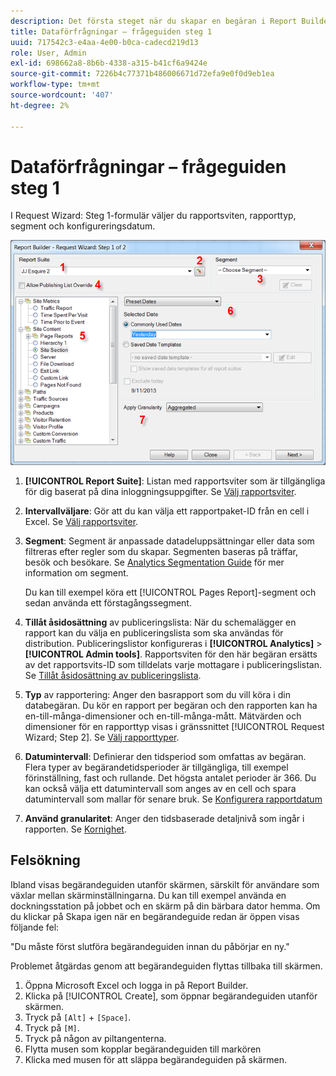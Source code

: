 ```yaml
---
description: Det första steget när du skapar en begäran i Report Builder.
title: Dataförfrågningar – frågeguiden steg 1
uuid: 717542c3-e4aa-4e00-b0ca-cadecd219d13
role: User, Admin
exl-id: 698662a8-8b6b-4338-a315-b41cf6a9424e
source-git-commit: 7226b4c77371b486006671d72efa9e0f0d9eb1ea
workflow-type: tm+mt
source-wordcount: '407'
ht-degree: 2%

---
```


# Dataförfrågningar – frågeguiden steg 1

I Request Wizard: Steg 1-formulär väljer du rapportsviten, rapporttyp, segment och konfigureringsdatum.

![](assets/rw1_overview.png)

1. **[!UICONTROL Report Suite]**: Listan med rapportsviter som är tillgängliga för dig baserat på dina inloggningsuppgifter. Se [Välj rapportsviter](/help/analyze/report-builder/data-requests/selecting-report-suites/t-select-report-suites.md).

1. **Intervallväljare**: Gör att du kan välja ett rapportpaket-ID från en cell i Excel. Se [Välj rapportsviter](/help/analyze/report-builder/data-requests/selecting-report-suites/t-select-report-suites.md).

1. **Segment**: Segment är anpassade datadeluppsättningar eller data som filtreras efter regler som du skapar. Segmenten baseras på träffar, besök och besökare. Se [Analytics Segmentation Guide](https://experienceleague.adobe.com/docs/analytics/components/segmentation/seg-home.html) för mer information om segment.

   Du kan till exempel köra ett [!UICONTROL Pages Report]-segment och sedan använda ett förstagångssegment.

1. **Tillåt åsidosättning** av publiceringslista: När du schemalägger en rapport kan du välja en publiceringslista som ska användas för distribution. Publiceringslistor konfigureras i **[!UICONTROL Analytics]** > **[!UICONTROL Admin tools]**. Rapportsviten för den här begäran ersätts av det rapportsvits-ID som tilldelats varje mottagare i publiceringslistan. Se [Tillåt åsidosättning av publiceringslista](/help/analyze/report-builder/data-requests/allow-publishing-list-overrides.md).

1. **Typ** av rapportering: Anger den basrapport som du vill köra i din databegäran. Du kör en rapport per begäran och den rapporten kan ha en-till-många-dimensioner och en-till-många-mått. Mätvärden och dimensioner för en rapporttyp visas i gränssnittet [!UICONTROL Request Wizard; Step 2]. Se [Välj rapporttyper](/help/analyze/report-builder/data-requests/c-report-types/select-report-types.md).

1. **Datumintervall**: Definierar den tidsperiod som omfattas av begäran. Flera typer av begärandetidsperioder är tillgängliga, till exempel förinställning, fast och rullande. Det högsta antalet perioder är 366. Du kan också välja ett datumintervall som anges av en cell och spara datumintervall som mallar för senare bruk.  Se [Konfigurera rapportdatum](/help/analyze/report-builder/data-requests/configuring-report-dates/custom-calendar.md)

1. **Använd granularitet**: Anger den tidsbaserade detaljnivå som ingår i rapporten. Se [Kornighet](/help/analyze/report-builder/data-requests/configuring-report-dates/granularity.md).

## Felsökning

Ibland visas begärandeguiden utanför skärmen, särskilt för användare som växlar mellan skärminställningarna. Du kan till exempel använda en dockningsstation på jobbet och en skärm på din bärbara dator hemma. Om du klickar på Skapa igen när en begärandeguide redan är öppen visas följande fel:

&quot;Du måste först slutföra begärandeguiden innan du påbörjar en ny.&quot;

Problemet åtgärdas genom att begärandeguiden flyttas tillbaka till skärmen.

1. Öppna Microsoft Excel och logga in på Report Builder.
2. Klicka på [!UICONTROL Create], som öppnar begärandeguiden utanför skärmen.
3. Tryck på `[Alt]` + `[Space]`.
4. Tryck på `[M]`.
5. Tryck på någon av piltangenterna.
6. Flytta musen som kopplar begärandeguiden till markören
7. Klicka med musen för att släppa begärandeguiden på skärmen.
